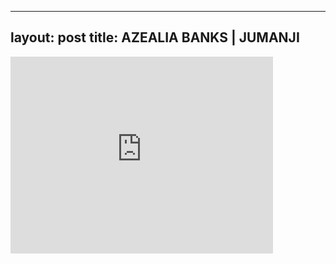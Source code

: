 

---
layout: post
title: AZEALIA BANKS | JUMANJI
---


<iframe width="420" height="315" src="http://www.youtube.com/embed/IPeGD0lFnls" frameborder="0" allowfullscreen></iframe>

